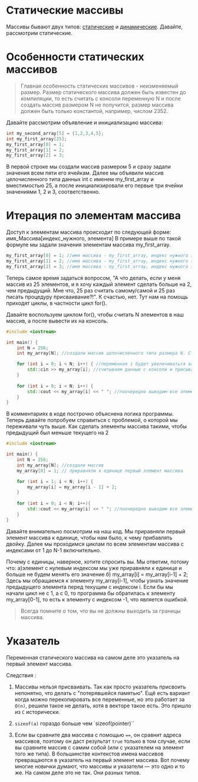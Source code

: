 # Статические массивы

Массивы бывают двух типов: [статические](./c-array.md) и [динамические](dynamic-array.md). Давайте, рассмотрим статические.

Особенности статических массивов
===
>Главная особенность статических массивов - неизменяемый размер. Размер статического массива должен быть известен до компиляции, то есть считать с консоли переменную N и после создать массив размером N не получится, размер массива должен быть только константой, например, числом 2352. 

Давайте рассмотрим объявление и инициализацию массива:
```cpp
int my_second_array[5] = {1,2,3,4,5};
int my_first_array[25];
my_first_array[0] = 1;
my_first_array[1] = 2;
my_first_array[2] = 3;
```
В первой строке мы создали массив размером 5 и сразу задали значения всем пяти его ячейкам.
Далее мы объявили массив целочисленного типа данных int с именем my_first_array и вместимостью 25, а после инициализировали его первые три ячейки значениями 1, 2 и 3, соответственно.

Итерация по элементам массива
===
Доступ к элементам массива происходит по следующей форме: имя_Массива[индекс_нужного, элемента]
В примере выше по такой формуле мы задали значения элементам массива my_first_array.
```cpp
my_first_array[0] = 1; //имя массива - my_first_array, индекс нужного элемента - 0
my_first_array[1] = 2; //имя массива - my_first_array, индекс нужного элемента - 1
my_first_array[2] = 3; //имя массива - my_first_array, индекс нужного элемента - 2
```
Теперь самое время задаться вопросом, "А что делать, если у меня массив из 25 элементов, и я хочу каждый элемент сделать больше на 2, чем предыдущий. Мне что, 25 раз считать самому/самой и 25 раз писать процедуру присваивание?!". 
К счастью, нет. Тут нам на помощь приходят циклы, в частности цикл for(). 

Давайте воспользуем циклом for(), чтобы считать N элементов в наш массив, а после вывести их на консоль.
```cpp
#include <iostream>

int main() {
    int N = 256; 
    int my_array[N]; //создали массив целочисленного типа размера N. Строкой выше мы присвоили N значение константы 256, так что можем себе позволить использовать переменную как параметр размера. Размер массива будет, соответственно, 256

    for (int i = 0; i < N; i++) { //переменная i будет увеличиваться каждую итерацию и принимать значения в диапазоне от 0 до N-1 включительно, то есть мы сможем обратить к первым N элементам.
        std::cin >> my_array[i]; //считываем данные с консоли и присываиваем их элементу массива с номером i
    }
    
    for (int i = 0; i < N; i++) {
        std::cout << my_array[i] << " "; //поочередно выводим все элементы
    }
}
```
В комментариях в коде построчно объяснена логика программы. Теперь давайте попробуем справиться с проблемой, о которой мы переживали чуть выше. Как сделать элементы массива такими, чтобы предыдущий был меньше текущего на 2

```cpp
#include <iostream>

int main() {
    int N = 256; 
    int my_array[N]; //создали массив
    my_array[0] = 1; // приравняли к единице первый элемент массива

    for (int i = 1; i < N; i++) { 
        my_array[i] = my_array[i - 1] + 2;
    }
    
    for (int i = 0; i < N; i++){
        std::cout << my_array[i] << " "; //поочередно выводим все элементы
    }
}
```
Давайте внимательно посмотрим на наш код. Мы приравняли первый элемент массива к единице, чтобы нам было, к чему прибавлять двойку. Далее мы проходимся циклам по всем элементам массива с индексами от 1 до N-1 включительно.

Почему с единицы, наверное, хотите спросить вы. Мы ответим, потому что: 
а)элемент с нулевым индексом мы уже приравняли к единице и больше не будем менять его значение
б) my_array[i] = my_array[i-1] + 2; Здесь мы обращаемся к элементу my_array[i-1], чтобы узнать значение предыдущего элемента перед текущим с индексом i. Если бы мы начали цикл не с 1, а с 0, то программа бы обратилась к элементу my_array[0-1], то есть к элементу с индексом -1, что является ошибкой.

>Всегда помните о том, что вы не должны выходить за границы массива.

Указатель
===

Переменная статического массива на самом деле это указатель на первый элемент массива.

Следствия :

1. Массивы нельзя присваивать. Так как просто указатель присвоить непонятно, что
делать с "потерявшейся памятью". Ещё есть вариант когда можно перекопировать все переменные, но это работает за `O(n)`, решили такое не делать, хотя в векторе такое есть. Это пришло из `C` исторически.

2. `sizeof(a)` гораздо больше чем `sizeof(pointer)``

3. Если вы сравните два массива с помощью `==`, он сравнит адреса массивов, поэтому он даст результат `true` только в том случае, если вы сравните массив с самим собой (или с указателем на элемент того же типа). В большинстве контекстов имена массивов превращаются в указатель на первый элемент массива. Вот почему многие новички думают, что массивы и указатели — это одно и то же. На самом деле это не так. Они разных типов.